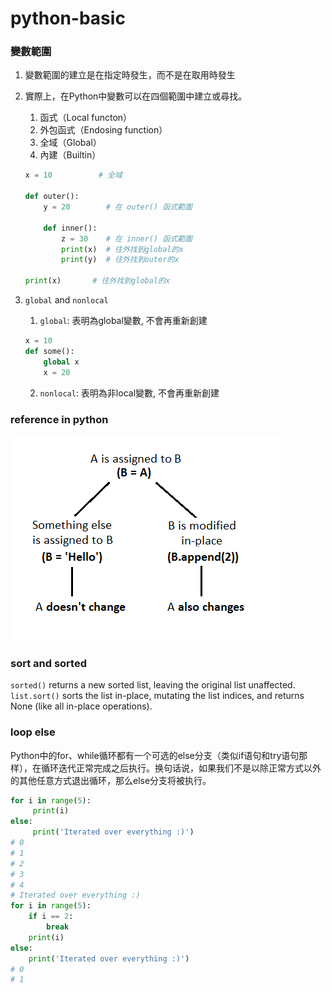 # python-basic

### 變數範圍
1. 變數範圍的建立是在指定時發生，而不是在取用時發生

2. 實際上，在Python中變數可以在四個範圍中建立或尋找。
	1. 函式（Local functon）
	2. 外包函式（Endosing function）
	3. 全域（Global）
	4. 內建（Builtin）
	
	```py
	x = 10       　　# 全域
	
	def outer():
		y = 20        # 在 outer() 函式範圍
	
		def inner():
			z = 30    # 在 inner() 函式範圍
			print(x)  # 往外找到global的x
			print(y)  # 往外找到outer的x
	
	print(x)       # 往外找到global的x
	```
3. ``global`` and ``nonlocal``
	1. ``global``: 表明為global變數, 不會再重新創建
	
	```py
	x = 10
	def some():
		global x
		x = 20
	```
	
	2. ``nonlocal``: 表明為非local變數, 不會再重新創建

### reference in python

<img src = 'media/ref.png'>

### sort and sorted

``sorted()`` returns a new sorted list, leaving the original list unaffected. ``list.sort()`` sorts the list in-place, mutating the list indices, and returns None (like all in-place operations).

### loop else
Python中的for、while循环都有一个可选的else分支（类似if语句和try语句那样），在循环迭代正常完成之后执行。换句话说，如果我们不是以除正常方式以外的其他任意方式退出循环，那么else分支将被执行。

```py
for i in range(5):
     print(i)
else:
     print('Iterated over everything :)')
# 0
# 1
# 2
# 3
# 4
# Iterated over everything :)
for i in range(5):
    if i == 2:
        break
    print(i)
else:
    print('Iterated over everything :)')
# 0
# 1
```